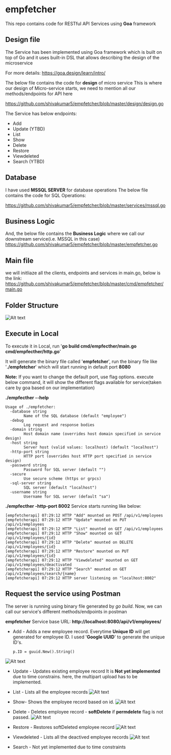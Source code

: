 # empfetcher
This repo contains code for RESTful API Services using **Goa** framework


## Design file
The Service has been implemented using Goa framework which is built on top of Go and it uses built-in DSL that allows describing the design of the microservice

For more details: https://goa.design/learn/intro/

The below file contains the code for **design** of micro service
This is where our design of Micro-service starts, we need to mention all our methods/endpoints for API here

https://github.com/shivakumar5/empfetcher/blob/master/design/design.go

The Service has below endpoints:

* Add
* Update (YTBD)
* List
* Show
* Delete
* Restore
* Viewdeleted 
* Search (YTBD)

## Database
I have used **MSSQL SERVER** for database operations
The below file contains the code for SQL Operations:

https://github.com/shivakumar5/empfetcher/blob/master/services/mssql.go

## Business Logic
And, the below file contains the **Business Logic** where we call our downstream service(i.e. MSSQL in this case) 
https://github.com/shivakumar5/empfetcher/blob/master/empfetcher.go

## Main file
we will initliaze all the clients, endpoints and services in main.go, below is the link:
https://github.com/shivakumar5/empfetcher/blob/master/cmd/empfetcher/main.go

## Folder Structure
![Alt text](screenshots/Folder.png?raw=true "")

## Execute in Local

To execute it in Local, run '**go build cmd/empfecther/main.go cmd/empfecther/http.go**'

It will generate the binary file called '**empfetcher**', run the binary file like '**./empfetcher**' which will start running in default port **8080**

**Note:** If you want to change the default port, use flag options. execute below command, it will show the different flags available for service(taken care by goa based on our implementation)

**./empfecther --help**
``` 
Usage of ./empfetcher:
  -database string
        Name of the SQL database (default "employee")
  -debug
        Log request and response bodies
  -domain string
        Host domain name (overrides host domain specified in service design)
  -host string
        Server host (valid values: localhost) (default "localhost")
  -http-port string
        HTTP port (overrides host HTTP port specified in service design)
  -password string
        Password for SQL server (default "")
  -secure
        Use secure scheme (https or grpcs)
  -sql-server string
        SQL server (default "localhost")
  -username string
        Username for SQL server (default "sa")
 ```
 
 **./empfecther -http-port 8002**
 Service starts running like below:
 
 ```
[empfetcherapi] 07:29:12 HTTP "Add" mounted on POST /api/v1/employees
[empfetcherapi] 07:29:12 HTTP "Update" mounted on PUT /api/v1/employees
[empfetcherapi] 07:29:12 HTTP "List" mounted on GET /api/v1/employees
[empfetcherapi] 07:29:12 HTTP "Show" mounted on GET /api/v1/employees/{id}
[empfetcherapi] 07:29:12 HTTP "Delete" mounted on DELETE /api/v1/employees/{id}
[empfetcherapi] 07:29:12 HTTP "Restore" mounted on PUT /api/v1/employees/{id}
[empfetcherapi] 07:29:12 HTTP "Viewdeleted" mounted on GET /api/v1/employees/deactivated
[empfetcherapi] 07:29:12 HTTP "Search" mounted on GET /api/v1/employees/search/{name}
[empfetcherapi] 07:29:12 HTTP server listening on "localhost:8002"

```
 
 ## Request the service using Postman
 
 The server is running using binary file generated by *go build*.
 Now, we can call our service's different methods/endpoints in postman 
 
 **empfetcher** Service base URL: **http://localhost:8080/api/v1/employees/**
 
 * Add - Adds a new employee record.
   Everytime **Unique ID** will get generated for employee ID. I used '**Google UUID**' to generate the unique ID's.
   ```
   p.ID = guuid.New().String()
   ```
 ![Alt text](screenshots/Add.png?raw=true "")
 
 * Update - Updates existing employee record
 It is **Not yet implemented** due to time constrains. here, the multipart upload has to be implemented.



 
 * List - Lists all the employee records
 ![Alt text](screenshots/List.png?raw=true "")
 
 * Show- Shows the employee record based on id.
  ![Alt text](screenshots/Show.png?raw=true "")
 
 * Delete - Deletes employee record - **softDelete** if **permdelete** flag is not passed.
![Alt text](screenshots/Delete.png?raw=true "")
 
 * Restore - Restores softDeleted employee record
![Alt text](screenshots/Restore.png?raw=true "")
 
 * Viewdeleted - Lists all the deactived employee records
![Alt text](screenshots/View.png?raw=true "")


 
 * Search - Not yet implemented due to time constraints
 
 
 
 
 
 
 
        
